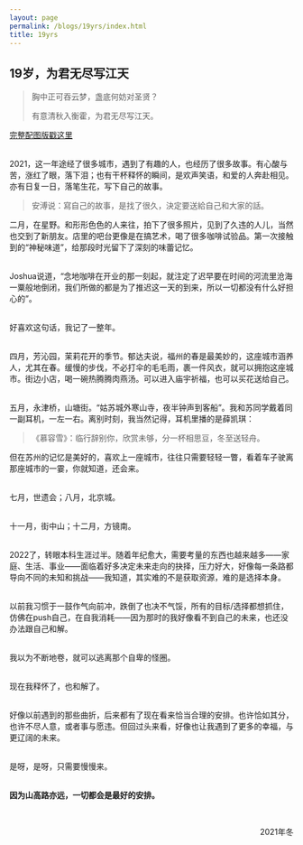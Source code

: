 ```yaml
---
layout: page
permalink: /blogs/19yrs/index.html
title: 19yrs
---
```


## 19岁，为君无尽写江天

> 胸中正可吞云梦，盏底何妨对圣贤？
>
> 有意清秋入衡霍，为君无尽写江天。

[完整配图版戳这里](https://mp.weixin.qq.com/s/-C901sBkFcw76yFZcA2hWA)

<br>2021，这一年途经了很多城市，遇到了有趣的人，也经历了很多故事。有心酸与苦，涨红了眼，落下泪；也有干杯释怀的瞬间，是欢声笑语，和爱的人奔赴相见。亦有日复一日，落笔生花，写下自己的故事。

> 安溥说：寫自己的故事，是找了很久，決定要送給自己和大家的話。

二月，在星野。和形形色色的人来往，拍下了很多照片，见到了久违的人儿，当然也交到了新朋友。店里的吧台更像是在搞艺术，喝了很多咖啡试验品。第一次接触到的“神秘味道”，给那段时光留下了深刻的味蕾记忆。

<br>Joshua说道，“念地咖啡在开业的那一刻起，就注定了迟早要在时间的河流里沧海一粟般地倒闭，我们所做的都是为了推迟这一天的到来，所以一切都没有什么好担心的”。

<br>好喜欢这句话，我记了一整年。

<br>四月，芳沁园，茉莉花开的季节。郁达夫说，福州的春是最美妙的，这座城市涵养人，尤其在春。缓慢的步伐，不必打伞的毛毛雨，裹一件风衣，就可以拥抱这座城市。街边小店，喝一碗热腾腾肉燕汤。可以进入庙宇祈福，也可以买花送给自己。

<br>五月，永津桥，山塘街。“姑苏城外寒山寺，夜半钟声到客船”。我和苏同学戴着同一副耳机，一左一右。离别时刻，我当然记得，耳机里播的是薛凯琪：

> 《慕容雪》：临行辞别你，欣赏未够，分一杯相思豆，冬至送轻舟。

但在苏州的记忆是美好的，喜欢上一座城市，往往只需要轻轻一瞥，看着车子驶离那座城市的一霎，你就知道，还会来。

<br>七月，世遗会；八月，北京城。

<br>十一月，街中山；十二月，方镜南。

<br>2022了，转眼本科生涯过半。随着年纪愈大，需要考量的东西也越来越多——家庭、生活、事业——面临着好多决定未来走向的抉择，压力好大，好像每一条路都导向不同的未知和挑战——我知道，其实难的不是获取资源，难的是选择本身。

<br>以前我习惯于一鼓作气向前冲，跌倒了也决不气馁，所有的目标/选择都想抓住，仿佛在push自己，在自我消耗——因为那时的我好像看不到自己的未来，也还没办法跟自己和解。

<br>我以为不断地卷，就可以逃离那个自卑的怪圈。

<br>现在我释怀了，也和解了。

<br>好像以前遇到的那些曲折，后来都有了现在看来恰当合理的安排。也许恰如其分，也许不尽人意，或者事与愿违。但回过头来看，好像也让我遇到了更多的幸福，与更辽阔的未来。

<br>是呀，是呀，只需要慢慢来。

<br>**因为山高路亦远，一切都会是最好的安排。**

<br>

<p align="right">2021年冬</p>
